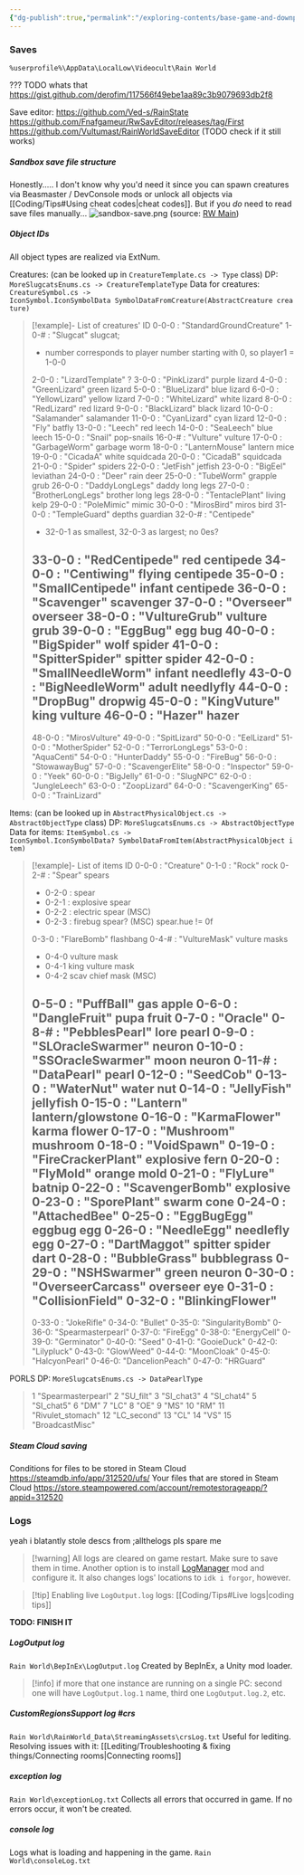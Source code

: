```yaml
---
{"dg-publish":true,"permalink":"/exploring-contents/base-game-and-downpour/technical-files/"}
---
```


### Saves
`%userprofile%\AppData\LocalLow\Videocult\Rain World`

??? TODO whats that
https://gist.github.com/derofim/117566f49ebe1aa89c3b9079693db2f8

Save editor: https://github.com/Ved-s/RainState
https://github.com/Fnafgameur/RwSavEditor/releases/tag/First
https://github.com/Vultumast/RainWorldSaveEditor
(TODO check if it still works)

##### Sandbox save file structure

Honestly..... I don't know why you'd need it since you can spawn creatures via Beasmaster / DevConsole mods or unlock all objects via [[Coding/Tips#Using cheat codes\|cheat codes]]. But if you *do* need to read save files manually...
![sandbox-save.png](/img/user/pics/sandbox-save.png)
(source: [RW Main](https://discord.com/channels/291184728944410624/296133304632213504/505218239853363200))
##### Object IDs

All object types are realized via ExtNum.

Creatures:
(can be looked up in `CreatureTemplate.cs -> Type` class)
DP: `MoreSlugcatsEnums.cs -> CreatureTemplateType`
Data for creatures: `CreatureSymbol.cs -> IconSymbol.IconSymbolData SymbolDataFromCreature(AbstractCreature creature)`

> [!example]- List of creatures' ID
> 0-0-0 : "StandardGroundCreature" 
> 1-0-\# : "Slugcat" slugcat; 
> - number corresponds to player number starting with 0, so player1 = 1-0-0
> 
> 2-0-0 : "LizardTemplate" ? 
> 3-0-0 : "PinkLizard" purple lizard 
> 4-0-0 : "GreenLizard" green lizard 
> 5-0-0 : "BlueLizard" blue lizard 
> 6-0-0 : "YellowLizard" yellow lizard 
> 7-0-0 : "WhiteLizard" white lizard 
> 8-0-0 : "RedLizard" red lizard 
> 9-0-0 : "BlackLizard" black lizard 
> 10-0-0 : "Salamander" salamander 
> 11-0-0 : "CyanLizard" cyan lizard 
> 12-0-0 : "Fly" batfly 
> 13-0-0 : "Leech" red leech 
> 14-0-0 : "SeaLeech" blue leech 
> 15-0-0 : "Snail" pop-snails 
> 16-0-\# : "Vulture" vulture
> 17-0-0 : "GarbageWorm" garbage worm 
> 18-0-0 : "LanternMouse" lantern mice 
> 19-0-0 : "CicadaA" white squidcada 
> 20-0-0 : "CicadaB" squidcada 
> 21-0-0 : "Spider" spiders 
> 22-0-0 : "JetFish" jetfish 
> 23-0-0 : "BigEel" leviathan 
> 24-0-0 : "Deer" rain deer 
> 25-0-0 : "TubeWorm" grapple grub 
> 26-0-0 : "DaddyLongLegs" daddy long legs 
> 27-0-0 : "BrotherLongLegs" brother long legs 
> 28-0-0 : "TentaclePlant" living kelp 
> 29-0-0 : "PoleMimic" mimic 
> 30-0-0 : "MirosBird" miros bird 
> 31-0-0 : "TempleGuard" depths guardian 
> 32-0-# : "Centipede"
> - 32-0-1 as smallest, 32-0-3 as largest; no 0es?
> 
> 33-0-0 : "RedCentipede" red centipede 
> 34-0-0 : "Centiwing" flying centipede 
> 35-0-0 : "SmallCentipede" infant centipede 
> 36-0-0 : "Scavenger" scavenger 
> 37-0-0 : "Overseer" overseer 
> 38-0-0 : "VultureGrub" vulture grub 
> 39-0-0 : "EggBug" egg bug 
> 40-0-0 : "BigSpider" wolf spider 
> 41-0-0 : "SpitterSpider" spitter spider 
> 42-0-0 : "SmallNeedleWorm" infant needlefly 
> 43-0-0 : "BigNeedleWorm" adult needlyfly 
> 44-0-0 : "DropBug" dropwig 
> 45-0-0 : "KingVuture" king vulture 
> 46-0-0 : "Hazer" hazer 
> ---------------
> 48-0-0 : "MirosVulture"
> 49-0-0 : "SpitLizard"
> 50-0-0 : "EelLizard"
> 51-0-0 : "MotherSpider"
> 52-0-0 : "TerrorLongLegs"
> 53-0-0 : "AquaCenti"
> 54-0-0 : "HunterDaddy"
> 55-0-0 : "FireBug"
> 56-0-0 : "StowawayBug"
> 57-0-0 : "ScavengerElite"
> 58-0-0 : "Inspector"
> 59-0-0 : "Yeek"
> 60-0-0 : "BigJelly"
> 61-0-0 : "SlugNPC"
> 62-0-0 : "JungleLeech"
> 63-0-0 : "ZoopLizard"
> 64-0-0 : "ScavengerKing"
> 65-0-0 : "TrainLizard"



Items:
(can be looked up in `AbstractPhysicalObject.cs -> AbstractObjectType` class)
DP: `MoreSlugcatsEnums.cs -> AbstractObjectType`
Data for items: `ItemSymbol.cs -> IconSymbol.IconSymbolData? SymbolDataFromItem(AbstractPhysicalObject item)`
> [!example]- List of items ID
> 0-0-0 : "Creature"
> 0-1-0 : "Rock" rock 
> 0-2-# : "Spear" spears
> - 0-2-0 : spear 
> - 0-2-1 : explosive spear
> - 0-2-2 : electric spear (MSC)
> - 0-2-3 : firebug spear? (MSC) spear.hue != 0f
> 
> 0-3-0 : "FlareBomb" flashbang 
> 0-4-# : "VultureMask" vulture masks
> - 0-4-0 vulture mask 
> - 0-4-1 king vulture mask
> - 0-4-2 scav chief mask (MSC) 
> 
> 0-5-0 : "PuffBall" gas apple 
> 0-6-0 : "DangleFruit" pupa fruit 
> 0-7-0 : "Oracle"
> 0-8-# : "PebblesPearl" lore pearl 
> 0-9-0 : "SLOracleSwarmer" neuron 
> 0-10-0 : "SSOracleSwarmer" moon neuron 
> 0-11-# : "DataPearl" pearl 
> 0-12-0 : "SeedCob"
> 0-13-0 : "WaterNut" water nut 
> 0-14-0 : "JellyFish" jellyfish 
> 0-15-0 : "Lantern" lantern/glowstone 
> 0-16-0 : "KarmaFlower" karma flower 
> 0-17-0 : "Mushroom" mushroom 
> 0-18-0 : "VoidSpawn" 
> 0-19-0 : "FireCrackerPlant" explosive fern 
> 0-20-0 : "FlyMold" orange mold 
> 0-21-0 : "FlyLure" batnip 
> 0-22-0 : "ScavengerBomb" explosive 
> 0-23-0 : "SporePlant" swarm cone
> 0-24-0 : "AttachedBee" 
> 0-25-0 : "EggBugEgg" eggbug egg 
> 0-26-0 : "NeedleEgg" needlefly egg 
> 0-27-0 : "DartMaggot" spitter spider dart
> 0-28-0 : "BubbleGrass" bubblegrass 
> 0-29-0 : "NSHSwarmer" green neuron 
> 0-30-0 : "OverseerCarcass" overseer eye
> 0-31-0 : "CollisionField"
> 0-32-0 : "BlinkingFlower"
> ---------------
> 0-33-0 : "JokeRifle"
> 0-34-0: "Bullet"
> 0-35-0: "SingularityBomb"
> 0-36-0: "Spearmasterpearl"
> 0-37-0: "FireEgg"
> 0-38-0: "EnergyCell"
> 0-39-0: "Germinator"
> 0-40-0: "Seed"
> 0-41-0: "GooieDuck"
> 0-42-0: "Lilypluck"
> 0-43-0: "GlowWeed"
> 0-44-0: "MoonCloak"
> 0-45-0: "HalcyonPearl"
> 0-46-0: "DancelionPeach"
> 0-47-0: "HRGuard"

PORLS
DP: `MoreSlugcatsEnums.cs -> DataPearlType`
> 1 "Spearmasterpearl"
> 2 "SU_filt" 
> 3 "SI_chat3"
> 4 "SI_chat4"
> 5 "SI_chat5"
> 6 "DM"
> 7 "LC"
> 8 "OE"
> 9 "MS"
> 10 "RM"
> 11 "Rivulet_stomach"
> 12 "LC_second"
> 13 "CL" 
> 14 "VS"
> 15 "BroadcastMisc"
##### Steam Cloud saving
Conditions for files to be stored in Steam Cloud
https://steamdb.info/app/312520/ufs/
Your files that are stored in Steam Cloud
https://store.steampowered.com/account/remotestorageapp/?appid=312520

### Logs
yeah i blatantly stole descs from ;allthelogs pls spare me
> [!warning] All logs are cleared on game restart. Make sure to save them in time.
> Another option is to install [LogManager](https://steamcommunity.com/sharedfiles/filedetails/?id=3138158069) mod and configure it. It also changes logs' locations to `idk i forgor`, however.

> [!tip] Enabling live `LogOutput.log` logs: [[Coding/Tips#Live logs\|coding tips]]

**TODO: FINISH IT**
##### LogOutput log
`Rain World\BepInEx\LogOutput.log`
Created by BepInEx, a Unity mod loader.
> [!info] if more that one instance are running on a single PC:
> second one will have `LogOutput.log.1` name, third one `LogOutput.log.2`, etc. 
##### CustomRegionsSupport log #crs 
`Rain World\RainWorld_Data\StreamingAssets\crsLog.txt`
Useful for lediting. 
Resolving issues with it: [[Lediting/Troubleshooting & fixing things/Connecting rooms\|Connecting rooms]]
##### exception log
`Rain World\exceptionLog.txt`
Collects all errors that occurred in game. If no errors occur, it won't be created. 
##### console log
Logs what is loading and happening in the game.
`Rain World\consoleLog.txt`